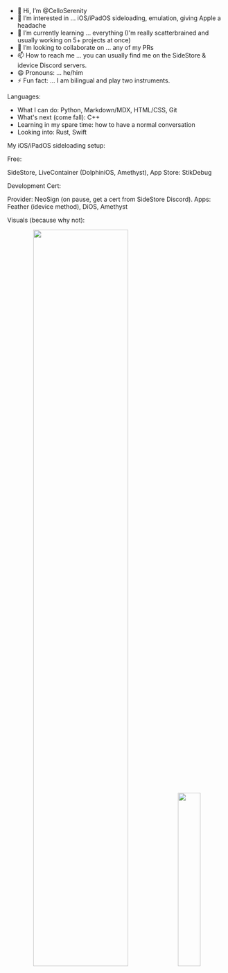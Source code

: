 - 👋 Hi, I’m @CelloSerenity
- 👀 I’m interested in ... iOS/iPadOS sideloading, emulation, giving Apple a headache
- 🌱 I’m currently learning ... everything (I'm really scatterbrained and usually working on 5+ projects at once)
- 💞️ I’m looking to collaborate on ... any of my PRs
- 📫 How to reach me ... you can usually find me on the SideStore & idevice Discord servers.
- 😄 Pronouns: ... he/him
- ⚡ Fun fact: ... I am bilingual and play two instruments.

Languages:
- What I can do: Python, Markdown/MDX, HTML/CSS, Git
- What's next (come fall): C++
- Learning in my spare time: how to have a normal conversation
- Looking into: Rust, Swift

My iOS/iPadOS sideloading setup:

Free:

SideStore, LiveContainer (DolphiniOS, Amethyst), App Store: StikDebug

Development Cert:

Provider: NeoSign (on pause, get a cert from SideStore Discord). Apps: Feather (idevice method), DiOS, Amethyst

Visuals (because why not):
<div align="center">
  <picture>
    <source media="(prefers-color-scheme: light)" srcset="http://github-profile-summary-cards.vercel.app/api/cards/profile-details?username=CelloSerenity&theme=github" />
    <img src="http://github-profile-summary-cards.vercel.app/api/cards/profile-details?username=CelloSerenity&theme=github" width="66%" />
  </picture>
  
  <picture>
    <source media="(prefers-color-scheme: light)" srcset="http://github-profile-summary-cards.vercel.app/api/cards/most-commit-language?username=CelloSerenity&theme=github" />
    <img src="http://github-profile-summary-cards.vercel.app/api/cards/most-commit-language?username=CelloSerenity&theme=github" width="32%" />
  </picture>
</div>
